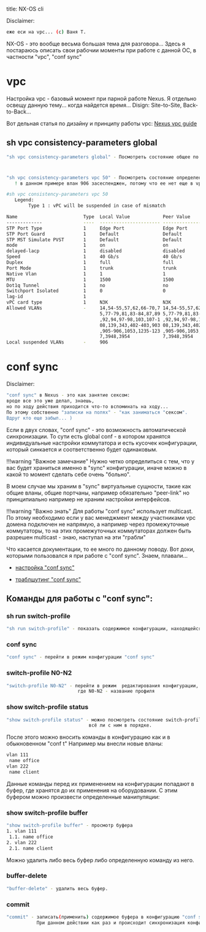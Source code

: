 title: NX-OS cli

Disclaimer:
```bash
еже еси на vpc... (c) Ваня Т.
```
NX-OS - это вообще весьма большая тема для разговора...
Здесь я постараюсь описать свои рабочии моменты при работе с данной ОС,
в частности "vpc", "conf sync"

# vpc
Настройка vpc - базовый момент при парной работе Nexus.
Я отдельно освещу данную тему... когда найдется время...
Disign: Site-to-Site, Back-to-Back...

Вот дельная статья по дизайну и принципу работы vpc: [Nexus vpc guide](https://www.firewall.cx/cisco-technical-knowledgebase/cisco-data-center/1208-nexus-vpc-configuration-design-operation-troubleshooting.html)


##  sh vpc consistency-parameters global
``` bash
"sh vpc consistency-parameters global" - Посмотреть состояние общее по vpc
```


#

``` bash
"sh vpc consistency-parameters vpc 50" - Посмотреть состояние определенного vpc 
   ! в данном примере влан 906 засеспенджен, потому что ее нет еще в vpc-peer-link

#sh vpc consistency-parameters vpc 50
   Legend:
        Type 1 : vPC will be suspended in case of mismatch

Name                        Type  Local Value            Peer Value             
-------------               ----  ---------------------- -----------------------
STP Port Type               1     Edge Port              Edge Port             
STP Port Guard              1     Default                Default               
STP MST Simulate PVST       1     Default                Default               
mode                        1     on                     on                    
delayed-lacp                1     disabled               disabled              
Speed                       1     40 Gb/s                40 Gb/s               
Duplex                      1     full                   full                  
Port Mode                   1     trunk                  trunk                 
Native Vlan                 1     1                      1                     
MTU                         1     1500                   1500                  
Dot1q Tunnel                1     no                     no                    
Switchport Isolated         1     0                      0                     
lag-id                      1                                                  
vPC card type               1     N3K                    N3K                   
Allowed VLANs               -     14,54-55,57,62,66-70,7 14,54-55,57,62,66-70,7
                                  5,77-79,81,83-84,87,89 5,77-79,81,83-84,87,89
                                  ,92,94,97-98,103,107-1 ,92,94,97-98,103,107-1
                                  08,139,343,402-403,903 08,139,343,402-403,903
                                  ,905-906,1053,1235-123 ,905-906,1053,1235-123
                                  7,3948,3954            7,3948,3954           
Local suspended VLANs       -     906   
```

# conf sync
Disclaimer:
```bash
"conf sync" в Nexus - это как занятие сексом:
вроде все это уже делал, знаешь, 
но по ходу действия приходится что-то вспоминать на ходу...
По этому собственно "записки на полях" - "как заниматься "сексом".
Вдруг кто еще забыл... )
```

Если в двух словах, "conf sync" -  это возможность автоматической синхронизации.
То сути есть global conf - в котором хранятся индивидуальные настройки коммутатора и 
есть кусочек конфигурации, который синкается и соответственно будет одинаковым.

!!!warning "Важное замечание"
						Нужно четко определиться с тем, что у вас будет храниться именно в "sync"
            конфигурации, иначе можно в какой то момент сделать себе очень "больно".

В моем случае мы храним в "sync" виртуальные сущности, такие как общие вланы, общие портчаны, например обязательно "peer-link"
но принципиально например не храним настройки интерфейсов.

!!!warning "Важно знать"
						Для работы "conf sync" использует multicast. 
            По этому необходимо если у вас менеджмент между участниками vpc домена подключен не напрямую,
            а например через промежуточные коммутаторы, то на этих промежуточных коммутаторах должен быть разрешен
            multicast - знаю, наступал на эти "грабли"


Что касается документации, то ее много по данному поводу.
Вот доки, которыми пользовался я при работе с "conf sync".
Знаем, плавали...

- [настройка "conf sync"](https://nexp.com.ua/technologies/nx-os/vpc-domain-configuration-synchronization-guidelines/)

- [траблшутинг "conf sync"](https://nexp.com.ua/technologies/nx-os/troubleshooting-nx-os-config-sync/)

## Команды для работы с "conf sync":

### sh run switch-profile
```bash
"sh run switch-profile" - показать содержимое конфигурации, находящейся в "conf sync"
```
### conf sync
```bash
"conf sync" - перейти в режим конфигурации "conf sync"
```
### switch-profile N0-N2
```bash
"switch-profile N0-N2" - перейти в режим  редактирования конфигурации, 
                          где N0-N2 - название профиля
```

### show switch-profile status
```bash
"show switch-profile status" - можно посмотреть состояние switch-profile
                              всё ли с ним в порядке.
```

После этого можно вносить команды в конфигурацию как и в обыкновенном "conf t"
Например мы внесли новые вланы:
```bash
vlan 111
 name office
vlan 222
 name client
```

Данные команды перед их применением на конфигурации попадают в буфер, где хранятся  до их применения на оборудовании.
С этим буфером можно произвести определенные манипуляции:

### show switch-profile buffer
```bash
"show switch-profile buffer" - просмотр буфера
1. vlan 111
 1.1. name office
2. vlan 222
 2.1. name client
```

Можно удалить либо весь буфер либо определенную команду из него.

### buffer-delete
```bash
"buffer-delete" - удалить весь буфер.
```

### commit
```bash
"commit" - записать(применить) содержимое буфера в конфигурацию "conf sync".
           При данном действии как раз и происходит синхронизация конфигурации со вторым пиром.
```

